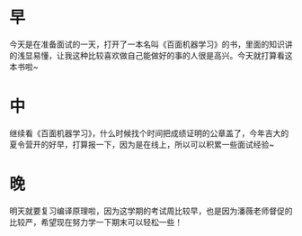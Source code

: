 # 早  
今天是在准备面试的一天，打开了一本名叫《百面机器学习》的书，里面的知识讲的浅显易懂，让我这种比较喜欢做自己能做好的事的人很是高兴。今天就打算看这本书啦~
# 中  
继续看《百面机器学习》，什么时候找个时间把成绩证明的公章盖了，今年吉大的夏令营开的好早，打算报一下，因为是在线上，所以可以积累一些面试经验~
# 晚  
明天就要复习编译原理啦，因为这学期的考试周比较早，也是因为潘薇老师督促的比较严，希望现在努力学一下期末可以轻松一些！
